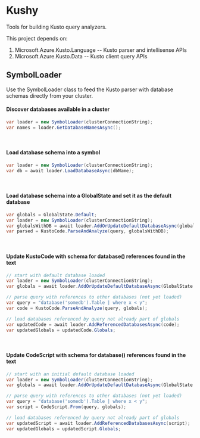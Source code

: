 # Kushy
Tools for building Kusto query analyzers.

This project depends on:
1. Microsoft.Azure.Kusto.Language      -- Kusto parser and intellisense APIs
2. Microsoft.Azure.Kusto.Data          -- Kusto client query APIs

## SymbolLoader
Use the SymbolLoader class to feed the Kusto parser with database schemas directly from your cluster.


#### Discover databases available in a cluster
```csharp
var loader = new SymbolLoader(clusterConnectionString);
var names = loader.GetDatabaseNamesAsync();
```
</br>

#### Load database schema into a symbol
```csharp
var loader = new SymbolLoader(clusterConnectionString);
var db = await loader.LoadDatabaseAsync(dbName);
```
<br/>

#### Load database schema into a GlobalState and set it as the default database
```csharp
var globals = GlobalState.Default;
var loader = new SymbolLoader(clusterConnectionString);
var globalsWithDB = await loader.AddOrUpdateDefaultDatabaseAsync(globals, dbName);
var parsed = KustoCode.ParseAndAnalyze(query, globalsWithDB);
```
<br/>

#### Update KustoCode with schema for database() references found in the text
```csharp
// start with default database loaded
var loader = new SymbolLoader(clusterConnectionString);
var globals = await loader.AddOrUpdateDefaultDatabaseAsync(GlobalState.Default, dbName);

// parse query with references to other databases (not yet loaded)
var query = "database('somedb').Table | where x < y";
var code = KustoCode.ParseAndAnalyze(query, globals);

// load databases referenced by query not already part of globals
var updatedCode = await loader.AddReferencedDatabasesAsync(code);
var updatedGlobals = updatedCode.Globals;
```
<br/>

#### Update CodeScript with schema for database() references found in the text
```csharp
// start with an initial default database loaded
var loader = new SymbolLoader(clusterConnectionString);
var globals = await loader.AddOrUpdateDefaultDatabaseAsync(GlobalState.Default, dbName);

// parse query with references to other databases (not yet loaded)
var query = "database('somedb').Table | where x < y";
var script = CodeScript.From(query, globals);

// load databases referenced by query not already part of globals
var updatedScript = await loader.AddReferencedDatabasesAsync(script);
var updatedGlobals = updatedScript.Globals;
```

